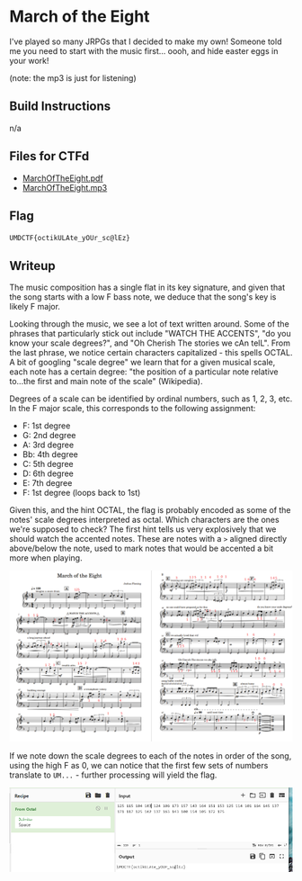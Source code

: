 # March of the Eight

I've played so many JRPGs that I decided to make my own! Someone told me you need to start with the music first...
oooh, and hide easter eggs in your work!

(note: the mp3 is just for listening)

## Build Instructions

n/a

## Files for CTFd

- [MarchOfTheEight.pdf](MarchOfTheEight.pdf)
- [MarchOfTheEight.mp3](MarchOfTheEight.mp3)

## Flag

`UMDCTF{octikULAte_yOUr_sc@lEz}`

## Writeup

The music composition has a single flat in its key signature, and given that the song starts with a low F bass note,
we deduce that the song's key is likely F major.

Looking through the music, we see a lot of text written around. Some of the phrases that particularly stick out
include "WATCH THE ACCENTS", "do you know your scale degrees?", and "Oh Cherish The stories we cAn telL". From the
last phrase, we notice certain characters capitalized - this spells OCTAL. A bit of googling "scale degree" we learn
that for a given musical scale, each note has a certain degree: "the position of a particular note relative
to...the first and main note of the scale" (Wikipedia).

Degrees of a scale can be identified by ordinal numbers, such as 1, 2, 3, etc. In the F major scale, this corresponds
to the following assignment:
- F: 1st degree
- G: 2nd degree
- A: 3rd degree
- Bb: 4th degree
- C: 5th degree
- D: 6th degree
- E: 7th degree
- F: 1st degree (loops back to 1st)

Given this, and the hint OCTAL, the flag is probably encoded as some of the notes' scale degrees interpreted as octal.
Which characters are the ones we're supposed to check? The first hint tells us very explosively that we should watch
the accented notes. These are notes with a `>` aligned directly above/below the note, used to mark notes that would
be accented a bit more when playing.

![](writeup.png)

If we note down the scale degrees to each of the notes in order of the song, using the high F as 0, we can notice
that the first few sets of numbers translate to `UM...` - further processing will yield the flag.

![](flag.png)
